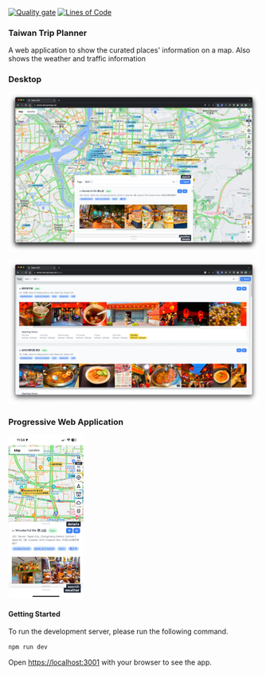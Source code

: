 [![Quality gate](https://sonarqube.decryptology.net/api/project_badges/quality_gate?project=holiday-planner&token=sqb_b19f8ed6bb7ac3498b409d57d047ffae7780c714)](https://sonarqube.decryptology.net/dashboard?id=holiday-planner)
[![Lines of Code](https://sonarqube.decryptology.net/api/project_badges/measure?project=holiday-planner&metric=ncloc&token=sqb_b19f8ed6bb7ac3498b409d57d047ffae7780c714)](https://sonarqube.decryptology.net/dashboard?id=holiday-planner)

### Taiwan Trip Planner
A web application to show the curated places' information on a map.
Also shows the weather and traffic information

### Desktop
[![screenshot](screenshot.png)](https://taiwan.decryptology.net)

[![screenshot](places.png)](https://taiwan.decryptology.net/places)

### Progressive Web Application
<img src="mobile-screenshot.png" alt="Progressive Web Application" width="30%" />

#### Getting Started
To run the development server, please run the following command.

```bash
npm run dev
```

Open [https://localhost:3001](http://localhost:3000) with your browser to see the app.



